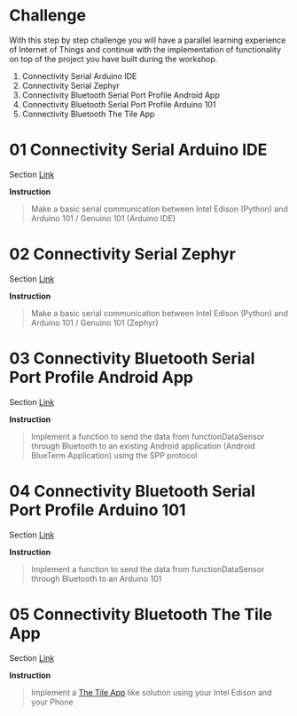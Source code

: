 # Challenge

With this step by step challenge you will have a parallel learning experience of Internet of Things and continue with the implementation of functionality on top of the project you have built during the workshop.

01. Connectivity Serial Arduino IDE
02. Connectivity Serial Zephyr
03. Connectivity Bluetooth Serial Port Profile Android App
04. Connectivity Bluetooth Serial Port Profile Arduino 101
05. Connectivity Bluetooth The Tile App

# 01 Connectivity Serial Arduino IDE

Section [Link](url)

__Instruction__ 

> Make a basic serial communication between Intel Edison (Python) and Arduino 101 / Genuino 101 (Arduino IDE)

# 02 Connectivity Serial Zephyr

Section [Link](url)

__Instruction__ 

> Make a basic serial communication between Intel Edison (Python) and Arduino 101 / Genuino 101 (Zephyr)

# 03 Connectivity Bluetooth Serial Port Profile Android App

Section [Link](url)

__Instruction__

> Implement a function to send the data from functionDataSensor through Bluetooth to an existing Android application (Android BlueTerm Application) using the SPP protocol

# 04 Connectivity Bluetooth Serial Port Profile Arduino 101

Section [Link](url)

__Instruction__

> Implement a function to send the data from functionDataSensor through Bluetooth to an Arduino 101

# 05 Connectivity Bluetooth The Tile App

Section [Link](url)

__Instruction__

> Implement a [The Tile App](https://www.thetileapp.com/) like solution using your Intel Edison and your Phone
